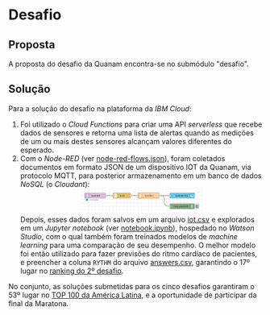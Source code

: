# Desafio

## Proposta

A proposta do desafio da Quanam encontra-se no submódulo "desafio".

## Solução

Para a solução do desafio na plataforma da *IBM Cloud*:

1. Foi utilizado o *Cloud Functions* para criar uma API *serverless* que recebe
dados de sensores e retorna uma lista de alertas quando as medições de um ou
mais destes sensores alcançam valores diferentes do esperado.
2. Com o *Node-RED* (ver [node-red-flows.json](solução/node-red-flows.json)),
foram coletados documentos em formato JSON de um dispositivo IOT da Quanam, via
protocolo MQTT, para posterior armazenamento em um banco de dados *NoSQL*
(o *Cloudant*):<div align="center"><img width="50%" src="./solução/node-red-screenshot.png" alt='Screenshot do fluxo do Node-RED'></div>
  Depois, esses dados foram salvos em um arquivo [iot.csv](solução/iot.csv) e
explorados em um *Jupyter notebook* (ver [notebook.ipynb](solução/notebook.ipynb)),
hospedado no *Watson Studio*, com o qual também foram treinados modelos de
*machine learning* para uma comparação de seu desempenho. O melhor modelo foi
então utilizado para fazer previsões do ritmo cardíaco de pacientes, e preencher
a coluna `RYTHM` do arquivo [answers.csv](desafio/assets/answers.csv),
garantindo o 17º lugar no
[ranking do 2º desafio](https://maratona.dev/ranking/2).

No conjunto, as soluções submetidas para os cinco desafios garantiram o 53º
lugar no [TOP 100 da América Latina](https://maratona.dev/ranking),
e a oportunidade de participar da final da Maratona.
